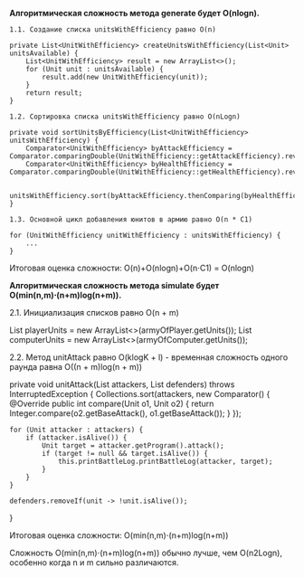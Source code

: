 **Алгоритмическая сложность метода generate будет O(nlogn).**

    1.1. Создание списка unitsWithEfficiency равно O(n)
    
    private List<UnitWithEfficiency> createUnitsWithEfficiency(List<Unit> unitsAvailable) {
        List<UnitWithEfficiency> result = new ArrayList<>();
        for (Unit unit : unitsAvailable) {
            result.add(new UnitWithEfficiency(unit));
        }
        return result;
    }
    
    1.2. Сортировка списка unitsWithEfficiency равно O(nLogn)
    
    private void sortUnitsByEfficiency(List<UnitWithEfficiency> unitsWithEfficiency) {
        Comparator<UnitWithEfficiency> byAttackEfficiency = Comparator.comparingDouble(UnitWithEfficiency::getAttackEfficiency).reversed();
        Comparator<UnitWithEfficiency> byHealthEfficiency = Comparator.comparingDouble(UnitWithEfficiency::getHealthEfficiency).reversed();
        
        unitsWithEfficiency.sort(byAttackEfficiency.thenComparing(byHealthEfficiency));
    }
    
    1.3. Основной цикл добавления юнитов в армию равно O(n * C1)
    
    for (UnitWithEfficiency unitWithEfficiency : unitsWithEfficiency) {
        ...
    }

Итоговая оценка сложности: O(n)+O(nlogn)+O(n⋅C1) = O(nlogn)


**Алгоритмическая сложность метода simulate будет O(min(n,m)⋅(n+m)log(n+m)).**

2.1. Инициализация списков равно O(n + m)

List<Unit> playerUnits = new ArrayList<>(armyOfPlayer.getUnits());
List<Unit> computerUnits = new ArrayList<>(armyOfComputer.getUnits());

2.2. Метод unitAttack равно O(klogK + l) - временная сложность одного раунда равна O((n + m)log(n + m))

private void unitAttack(List<Unit> attackers, List<Unit> defenders) throws InterruptedException {
    Collections.sort(attackers, new Comparator<Unit>() {
        @Override
        public int compare(Unit o1, Unit o2) {
            return Integer.compare(o2.getBaseAttack(), o1.getBaseAttack());
        }
    });

    for (Unit attacker : attackers) {
        if (attacker.isAlive()) {
            Unit target = attacker.getProgram().attack();
            if (target != null && target.isAlive()) {
                this.printBattleLog.printBattleLog(attacker, target);
            }
        }
    }

    defenders.removeIf(unit -> !unit.isAlive());
}

Итоговая оценка сложности: O(min(n,m)⋅(n+m)log(n+m))

Сложность O(min(n,m)⋅(n+m)log(n+m)) обычно лучше, чем O(n2Logn), особенно когда n и m сильно различаются.

